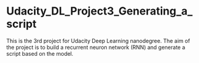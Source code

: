 # Udacity_DL_Project3_Generating_a_script

This is the 3rd project for Udacity Deep Learning nanodegree. The aim of the project is to build a recurrent neuron network (RNN) and generate a script based on the model. 
